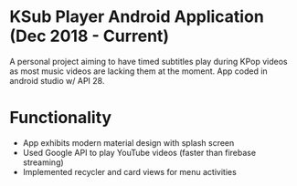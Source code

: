 # KSub Player Android Application (Dec 2018 - Current)
A personal project aiming to have timed subtitles play during KPop videos as most music videos are lacking them at the moment.  App coded in android studio w/ API 28.

# Functionality
-	App exhibits modern material design with splash screen  
-	Used Google API to play YouTube videos (faster than firebase streaming)
-	Implemented recycler and card views for menu activities
